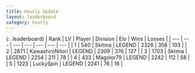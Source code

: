 ```yaml
---
title: Hourly Update
layout: leaderboard
category: hourly
---
```


{: .leaderboard}
| Rank | LV | Player | Division | Elo | Wins | Losses |
| --- | --- | --- | --- | --- | --- | --- |
| <span data-change="0">1</span> | 540 | <span title="ID: 402846">Skitma</span> | LEGEND | <span data-change="0">2326</span> | <span data-change="0">358</span> | <span data-change="0">103</span> |
| <span data-change="0">2</span> | 2871 | <span title="ID: 164871">KawashiroNitori</span> | LEGEND | <span data-change="-15">2309</span> | <span data-change="0">376</span> | <span data-change="1">127</span> |
| <span data-change="0">3</span> | 1703 | <span title="ID: 353063">Sktima</span> | LEGEND | <span data-change="8">2254</span> | <span data-change="2">211</span> | <span data-change="0">78</span> |
| <span data-change="0">4</span> | 433 | <span title="ID: 633660">Magolor79</span> | LEGEND | <span data-change="0">2242</span> | <span data-change="0">112</span> | <span data-change="0">58</span> |
| <span data-change="0">5</span> | 1223 | <span title="ID: 498412">LuckySpin</span> | LEGEND | <span data-change="0">2241</span> | <span data-change="0">76</span> | <span data-change="0">16</span> |